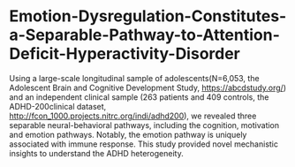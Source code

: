 # Emotion-Dysregulation-Constitutes-a-Separable-Pathway-to-Attention-Deficit-Hyperactivity-Disorder
Using a large-scale longitudinal sample of adolescents(N=6,053, the Adolescent Brain and Cognitive Development Study, https://abcdstudy.org/) and an independent clinical sample (263 patients and 409 controls, the ADHD-200clinical dataset, http://fcon_1000.projects.nitrc.org/indi/adhd200), we revealed three separable neural-behavioral pathways, including the cognition, motivation and emotion pathways. Notably, the emotion pathway is uniquely associated with immune response. This study provided novel mechanistic insights to understand the ADHD heterogeneity. 
